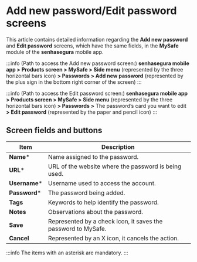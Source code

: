 # Add new password/Edit password screens

This article contains detailed information regarding the **Add new password** and **Edit password** screens, which have the same fields, in the **MySafe** module of the **senhasegura** mobile app.

 :::info (Path to access the Add new password screen:)
**senhasegura mobile app > Products screen > MySafe > Side menu** (represented by the three horizontal bars icon) **> Passwords > Add new password** (represented by the plus sign in the bottom right corner of the screen)
:::

 :::info (Path to access the Edit password screen:)
**senhasegura mobile app > Products screen > MySafe > Side menu** (represented by the three horizontal bars icon) **> Passwords >** The password’s card you want to edit **> Edit password** (represented by the paper and pencil icon)
:::

## Screen fields and buttons
| Item | Description |
| --- | --- |
| **Name*** | Name assigned to the password. |
| **URL*** | URL of the website where the password is being used. |
| **Username*** | Username used to access the account. |
| **Password*** | The password being added. |
| **Tags** | Keywords to help identify the password. |
| **Notes** | Observations about the password. |
| **Save** | Represented by a check icon, it saves the password to MySafe. |
| **Cancel** | Represented by an X icon, it cancels the action. |

:::info
The items with an asterisk are mandatory.
:::
